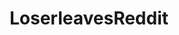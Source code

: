 ---
title: LoserleavesReddit
crosslinks:
- SquaredCircle
- creepy
- wallpaper
- WrestlePredictReddit
- dasa2828
- sports
- oopsididntmeanto
---